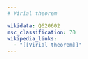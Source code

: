 ```yaml
---
# Virial theorem

wikidata: Q620602
msc_classification: 70
wikipedia_links:
  - "[[Virial theorem]]"
---
```

